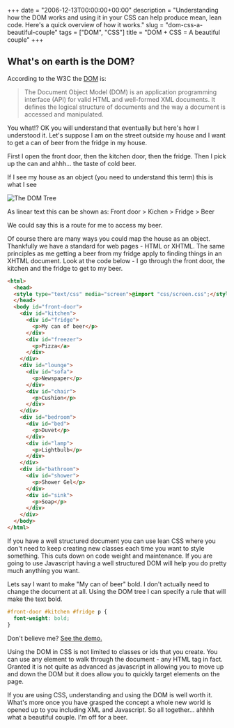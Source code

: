 +++
date = "2006-12-13T00:00:00+00:00"
description = "Understanding how the DOM works and using it in your CSS can help produce mean, lean code. Here's a quick overview of how it works."
slug = "dom-css-a-beautiful-couple"
tags = ["DOM", "CSS"]
title = "DOM + CSS = A beautiful couple"
+++

## What's on earth is the DOM?

According to the W3C the [DOM][1] is:

> The Document Object Model (DOM) is an application programming interface (API)
> for valid HTML and well-formed XML documents. It defines the logical structure
> of documents and the way a document is accessed and manipulated.

You what!? OK you will understand that eventually but here's how I understood
it. Let's suppose I am on the street outside my house and I want to get a can of
beer from the fridge in my house.

First I open the front door, then the kitchen door, then the fridge. Then I pick
up the can and ahhh... the taste of cold beer.

If I see my house as an object (you need to understand this term) this is what I
see

![The DOM Tree][2]

As linear text this can be shown as: Front door > Kichen > Fridge > Beer

We could say this is a route for me to access my beer.

Of course there are many ways you could map the house as an object. Thankfully
we have a standard for web pages - HTML or XHTML. The same principles as me
getting a beer from my fridge apply to finding things in an XHTML document. Look
at the code below - I go through the front door, the kitchen and the fridge to
get to my beer.

```html
<html>
  <head>
  <style type="text/css" media="screen">@import "css/screen.css";</style>
  </head>
  <body id="front-door">
    <div id="kitchen">
      <div id="fridge">
        <p>My can of beer</p>
      </div>
      <div id="freezer">
        <p>Pizza</a>
      </div>
    </div>
    <div id="lounge">
      <div id="sofa">
        <p>Newspaper</p>
      </div>
      <div id="chair">
        <p>Cushion</p>
      </div>
    </div>
    <div id="bedroom">
      <div id="bed">
        <p>Duvet</p>
      </div>
      <div id="lamp">
        <p>Lightbulb</p>
      </div>
    </div>
    <div id="bathroom">
      <div id="shower">
        <p>Shower Gel</p>
      </div>
      <div id="sink">
        <p>Soap</p>
      </div>
    </div>
  </body>
</html>
```

If you have a well structured document you can use lean CSS where you don't need
to keep creating new classes each time you want to style something. This cuts
down on code weight and maintenance. If you are going to use Javascript having a
well structured DOM will help you do pretty much anything you want.

Lets say I want to make "My can of beer" bold. I don't actually need to change
the document at all. Using the DOM tree I can specify a rule that will make the
text bold.

```css
#front-door #kitchen #fridge p {
  font-weight: bold;
}
```

Don't believe me? [See the demo.][3]

Using the DOM in CSS is not limited to classes or ids that you create. You can
use any element to walk through the document - any HTML tag in fact. Granted it
is not quite as advanced as javascript in allowing you to move up and down the
DOM but it does allow you to quickly target elements on the page.

If you are using CSS, understanding and using the DOM is well worth it. What's
more once you have grasped the concept a whole new world is opened up to you
including XML and Javascript. So all together... ahhhh what a beautiful couple.
I'm off for a beer.

[1]: http://www.w3.org/TR/DOM-Level-2-Core/introduction.html
[2]: /images/articles/dom_tree.webp
[3]: /examples/css-dom/
